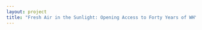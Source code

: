 ```yaml
--- 
layout: project 
title: "Fresh Air in the Sunlight: Opening Access to Forty Years of WHYY's Fresh Air with Terry Gross" 
---
```



